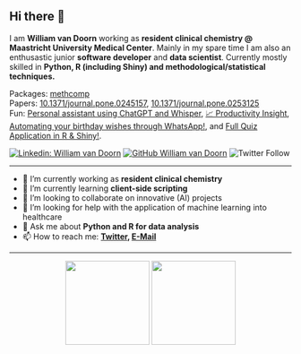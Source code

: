 ## Hi there 👋

I am **William van Doorn** working as **resident clinical chemistry @ Maastricht University Medical Center**.
Mainly in my spare time I am also an enthusastic junior **software developer** and **data scientist**.
Currently mostly skilled in **Python, R (including Shiny) and methodological/statistical techniques.**


Packages: [methcomp](https://github.com/wptmdoorn/methcomp)  
Papers: [10.1371/journal.pone.0245157](https://github.com/wptmdoorn/sepsis_versus_machinelearning), [10.1371/journal.pone.0253125](https://github.com/wptmdoorn/glucose_machine_learning)  
Fun: [Personal assistant using ChatGPT and Whisper](https://github.com/wptmdoorn/personal-chatgpt-whisper), [📈 Productivity Insight](https://github.com/wptmdoorn/productivity_insight), [Automating your birthday wishes through WhatsApp!](https://github.com/wptmdoorn/birthday_whatsapp_automation), and [Full Quiz Application in R & Shiny!](https://github.com/wptmdoorn/kc_quiz_app).

[![Linkedin: William van Doorn](https://img.shields.io/badge/-Doorn-blue?style=flat-square&logo=Linkedin&logoColor=white&link=https://www.linkedin.com/in/william-van-doorn/)](https://www.linkedin.com/in/william-van-doorn/)
[![GitHub William van Doorn](https://img.shields.io/github/followers/wptmdoorn?label=follow&style=social)](https://github.com/wptmdoorn)
![Twitter Follow](https://img.shields.io/twitter/follow/DoornWilliam?style=social)

---

- 🔭 I’m currently working as **resident clinical chemistry**
- 🌱 I’m currently learning **client-side scripting**
- 👯 I’m looking to collaborate on innovative (AI) projects
- 🤔 I’m looking for help with the application of machine learning into healthcare
- 💬 Ask me about **Python and R for data analysis**
- 📫 How to reach me:
  **[Twitter](https://twitter.com/DoornWilliam), [E-Mail](mailto:wptmdoorn@gmail.com)**
  
---

<p align="center">
<img height="150em" src="https://github-readme-stats.vercel.app/api?username=wptmdoorn&theme=dark&count_private=true&show_icons=true" align = "center"/>
<img height="150em" src="https://github-readme-stats.vercel.app/api/top-langs?username=wptmdoorn&theme=dark&show_icons=true&locale=en&layout=compact" align = "center"/>
</p>
